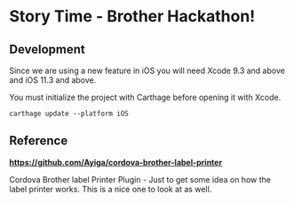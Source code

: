 # Story Time - Brother Hackathon!

## Development

Since we are using a new feature in iOS you will need Xcode 9.3 and above and iOS 11.3 and above.

You must initialize the project with Carthage before opening it with Xcode.

```
carthage update --platform iOS
```

## Reference

**https://github.com/Ayiga/cordova-brother-label-printer**

Cordova Brother label Printer Plugin - Just to get some idea on how the label printer works. This is a nice one to look at as well.
